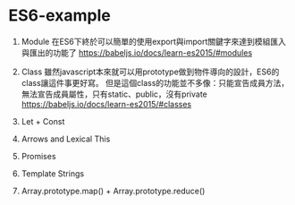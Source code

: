 # ES6-example
1. Module
   在ES6下終於可以簡單的使用export與import關鍵字來達到模組匯入與匯出的功能了
   https://babeljs.io/docs/learn-es2015/#modules
   
2. Class
   雖然javascript本來就可以用prototype做到物件導向的設計，ES6的class讓這件事更好寫。
   但是這個class的功能並不多像：只能宣告成員方法，無法宣告成員屬性，只有static、public，沒有private
   https://babeljs.io/docs/learn-es2015/#classes
   
3. Let + Const
4. Arrows and Lexical This
5. Promises
6. Template Strings
7. Array.prototype.map() + Array.prototype.reduce()